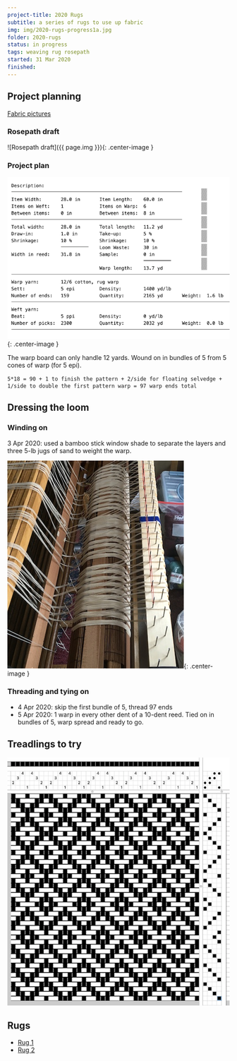 ```yaml
---
project-title: 2020 Rugs
subtitle: a series of rugs to use up fabric
img: img/2020-rugs-progress1a.jpg
folder: 2020-rugs
status: in progress
tags: weaving rug rosepath
started: 31 Mar 2020
finished: 
---
```


## Project planning

[Fabric pictures](2020-rugs-fabric.html)

### Rosepath draft
![Rosepath draft]({{ page.img }}){: .center-image }

### Project plan
![Weaving project plan](img/2020-rugs-plan1.png){: .center-image }

The warp board can only handle 12 yards. Wound on in bundles of 5 from 5 cones of warp (for 5 epi).

```
5*18 = 90 + 1 to finish the pattern + 2/side for floating selvedge + 1/side to double the first pattern warp = 97 warp ends total
```

## Dressing the loom
### Winding on
3 Apr 2020: used a bamboo stick window shade to separate the layers and three 5-lb jugs of sand to weight the warp.

![Warp on the back beam](img/2020-rugs-back-beam.jpg){: .center-image }

### Threading and tying on
* 4 Apr 2020: skip the first bundle of 5, thread 97 ends
* 5 Apr 2020: 1 warp in every other dent of a 10-dent reed. Tied on in bundles of 5, warp spread and ready to go.

## Treadlings to try
![Different treadlings](img/2020-rugs-treadlings.png)

## Rugs
* [Rug 1](2020-rugs-1.html)
* [Rug 2](2020-rugs-2.html)